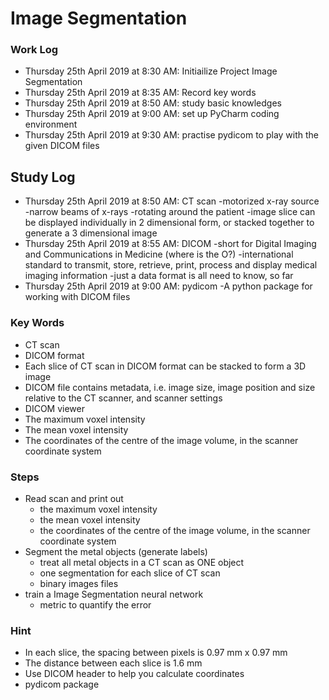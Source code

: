 # Image Segmentation
### Work Log
- Thursday 25th April 2019 at 8:30 AM: Initiailize Project Image Segmentation
- Thursday 25th April 2019 at 8:35 AM: Record key words
- Thursday 25th April 2019 at 8:50 AM: study basic knowledges
- Thursday 25th April 2019 at 9:00 AM: set up PyCharm coding environment
- Thursday 25th April 2019 at 9:30 AM: practise pydicom to play with the given DICOM files

## Study Log
- Thursday 25th April 2019 at 8:50 AM: CT scan
  -motorized x-ray source
  -narrow beams of x-rays
  -rotating around the patient
  -image slice can be displayed individually in 2 dimensional form, or stacked together to generate a 3 dimensional image
- Thursday 25th April 2019 at 8:55 AM: DICOM
  -short for Digital Imaging and Communications in Medicine (where is the O?)
  -international standard to transmit, store, retrieve, print, process and display medical imaging information
  -just a data format is all need to know, so far
- Thursday 25th April 2019 at 9:00 AM: pydicom
  -A python package for working with DICOM files

### Key Words
- CT scan
- DICOM format
- Each slice of CT scan in DICOM format can be stacked to form a 3D image
- DICOM file contains metadata, i.e. image size, image position and size relative to the CT scanner, and scanner settings
- DICOM viewer
- The maximum voxel intensity
- The mean voxel intensity
- The coordinates of the centre of the image volume, in the scanner coordinate system

### Steps
- Read scan and print out 
  - the maximum voxel intensity
  - the mean voxel intensity
  - the coordinates of the centre of the image volume, in the scanner coordinate system
- Segment the metal objects (generate labels)
  - treat all metal objects in a CT scan as ONE object
  - one segmentation for each slice of CT scan
  - binary images files
- train a Image Segmentation neural network
  - metric to quantify the error

### Hint
- In each slice, the spacing between pixels is 0.97 mm x 0.97 mm
- The distance between each slice is 1.6 mm
- Use DICOM header to help you calculate coordinates
- pydicom package
